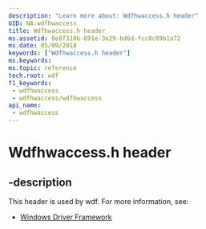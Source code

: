```yaml
---
description: "Learn more about: Wdfhwaccess.h header"
UID: NA:wdfhwaccess
title: Wdfhwaccess.h header
ms.assetid: 0e8f318b-891e-3e29-bd6d-fcc8c89b1a72
ms.date: 05/09/2018
keywords: ["Wdfhwaccess.h header"]
ms.keywords: 
ms.topic: reference
tech.root: wdf
f1_keywords:
 - wdfhwaccess
 - wdfhwaccess/wdfhwaccess
api_name:
 - wdfhwaccess
---
```


# Wdfhwaccess.h header


## -description

This header is used by wdf. For more information, see:

- [Windows Driver Framework](../_wdf/index.md)

